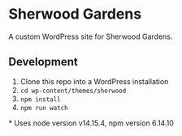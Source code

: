 # Sherwood Gardens

A custom WordPress site for Sherwood Gardens.

## Development

1. Clone this repo into a WordPress installation
1. `cd wp-content/themes/sherwood`
1. `npm install`
1. `npm run watch`

\* Uses node version v14.15.4, npm version 6.14.10

